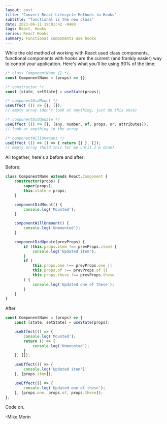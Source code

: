 ```yaml
---
layout: post
title: "Convert React Lifecycle Methods to Hooks"
subtitle: "functional is the new class"
date: 2021-06-11 19:01:42 -0400
tags: React, Hooks
series: React Hooks
summary: Functional components use hooks
---
```

While the old method of working with React used class components, functional components with hooks are the current (and frankly easier) way to control your application. Here's what you'll be using 90% of the time:

```ts
/* class ComponentName {} */
const ComponentName = (props) => {};

/* constructor */
const [state, setState] = useState(props);

/* componentDidMount */
useEffect (() => {}, []);
// empty array (don't look at anything, just do this once)

/* componentDidUpdate */
useEffect (() => {}, [any, number, of, props, or, attributes]);
// look at anything in the array

/* componentWillUnmount */
useEffect (() => () => { return {} }, []);
// empty array (hold this for me until I'm done)
```

All together, here's a before and after:

Before:
```ts
class ComponentName extends React.Component {
    constructor(props) {
        super(props);
        this.state = props;
    }

    componentDidMount() {
        console.log('Mounted');
    }

    componentWillUnmount() {
        console.log('Unmounted');
    }

    componentDidUpdate(prevProps) {
        if (this.props.item !== prevProps.item) {
            console.log('Updated item');
        }
        if (
            this.props.one !== prevProps.one ||
            this.props.of !== prevProps.of ||
            this.props.these !== prevProps.these
        ) {
            console.log('Updated one of these');
        }
    }
}
```

After
```ts
const ComponentName = (props) => {
    const [state, setState] = useState(props);

    useEffect(() => {
        console.log('Mounted');
        return () => {
            console.log('Unmounted');
        }
    }, []);

    useEffect(() => {
        console.log('Updated item');
    }, [props.item]);

    useEffect(() => {
        console.log('Updated one of these');
    }, [props.one, props.of, props.these]);
};

```

Code on.

-Mike Merin
